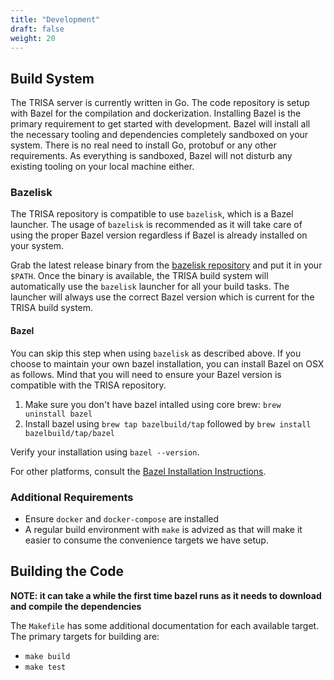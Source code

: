 ```yaml
---
title: "Development"
draft: false
weight: 20
---
```


## Build System

The TRISA server is currently written in Go. The code repository is setup with Bazel for the compilation
and dockerization. Installing Bazel is the primary requirement to get started with development. Bazel will
install all the necessary tooling and dependencies completely sandboxed on your system. There is no real
need to install Go, protobuf or any other requirements. As everything is sandboxed, Bazel will not disturb
any existing tooling on your local machine either.

### Bazelisk

The TRISA repository is compatible to use `bazelisk`, which is a Bazel launcher. The usage of `bazelisk` is
recommended as it will take care of using the proper Bazel version regardless if Bazel is already installed
on your system.

Grab the latest release binary from the [bazelisk repository](https://github.com/bazelbuild/bazelisk/releases)
and put it in your `$PATH`. Once the binary is available, the TRISA build system will automatically use the
`bazelisk` launcher for all your build tasks. The launcher will always use the correct Bazel version which
is current for the TRISA build system.

#### Bazel

You can skip this step when using `bazelisk` as described above. If you choose to maintain your own bazel
installation, you can install Bazel on OSX as follows. Mind that you will need to ensure your Bazel version
is compatible with the TRISA repository.

1. Make sure you don't have bazel intalled using core brew: `brew uninstall bazel`
2. Install bazel using `brew tap bazelbuild/tap` followed by `brew install bazelbuild/tap/bazel`

Verify your installation using `bazel --version`.

For other platforms, consult the [Bazel Installation Instructions](https://docs.bazel.build/versions/master/install.html).

### Additional Requirements

* Ensure `docker` and `docker-compose` are installed
* A regular build environment with `make` is advized as that will make it easier to consume the convenience targets we have setup.

## Building the Code

**NOTE: it can take a while the first time bazel runs as it needs to download and compile the dependencies**

The `Makefile` has some additional documentation for each available target. The primary targets for building are:

* `make build`
* `make test`